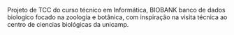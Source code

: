 Projeto de TCC do curso técnico em Informática, BIOBANK
banco de dados biologico focado na zoologia e botânica, com inspiração na visita técnica ao centro de ciencias biológicas da unicamp.
